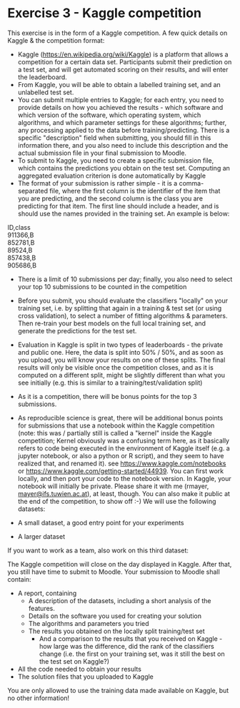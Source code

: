 # Exercise 3 - Kaggle competition

This exercise is in the form of a Kaggle competition. A few quick details on Kaggle & the competition format:

- Kaggle (https://en.wikipedia.org/wiki/Kaggle) is a platform that allows a competition for a certain data set. Participants submit their prediction on a test set, and will get automated scoring on their results, and will enter the leaderboard.
- From Kaggle, you will be able to obtain a labelled training set, and an unlabelled test set.
- You can submit multiple entries to Kaggle; for each entry, you need to provide details on how you achieved the results - which software and which version of the software, which operating system, which algorithms, and which parameter settings for these algorithms; further, any processing applied to the data before training/predicting. There is a specific "description" field when submitting, you should fill in this information there, and you also need to include this description and the actual submission file in your final submission to Moodle.
- To submit to Kaggle, you need to create a specific submission file, which contains the predictions you obtain on the test set. Computing an aggregated evaluation criterion is done automatically by Kaggle
- The format of your submission is rather simple - it is a comma-separated file, where the first column is the identifier of the item that you are predicting, and the second column is the class you are predicting for that item. The first line should include a header, and is should use the names provided in the training set. An example is below:

ID,class  
911366,B  
852781,B  
89524,B  
857438,B  
905686,B  

- There is a limit of 10 submissions per day; finally, you also need to select your top 10 submissions to be counted in the competition
- Before you submit, you should evaluate the classifiers "locally" on your training set, i.e. by splitting that again in a training & test set (or using cross validation), to select a number of fitting algorithms & parameters. Then re-train your best models on the full local training set, and generate the predictions for the test set.
- Evaluation in Kaggle is split in two types of leaderboards - the private and public one. Here, the data is split into 50% / 50%, and as soon as you upload, you will know your results on one of these splits.
The final results will only be visible once the competition closes, and as it is computed on a different split, might be slightly different than what you see initially (e.g. this is similar to a training/test/validation split)
- As it is a competition, there will be bonus points for the top 3 submissions.
- As reproducible science is great, there will be additional bonus points for submissions that use a notebook within the Kaggle competition (note: this was / partially still is called a "kernel" inside the Kaggle competition; Kernel obviously was a confusing term here, as it basically refers to code being executed in the environment of Kaggle itself (e.g. a jupyter notebook, or also a python or R script), and they seem to have realized that, and renamed it). see https://www.kaggle.com/notebooks or https://www.kaggle.com/getting-started/44939. You can first work locally, and then port your code to the notebook version. In Kaggle, your notebook will initially be private. Please share it with me (rmayer, mayer@ifs.tuwien.ac.at), at least, though. You can also make it public at the end of the competition, to show off :-)
We will use the following datasets:

- A small dataset, a good entry point for your experiments

- A larger dataset 

If you want to work as a team, also work on this third dataset:



The Kaggle competition will close on the day displayed in Kaggle. After that, you still have time to submit to Moodle. Your submission to Moodle shall contain:

- A report, containing
  - A description of the datasets, including a short analysis of the features.
  - Details on the software you used for creating your solution
  - The algorithms and parameters you tried
  - The results you obtained on the locally split training/test set
    - And a comparison to the results that you received on Kaggle - how large was the difference, did the rank of the classifiers change (i.e. the first on your training set, was it still the best on the test set on Kaggle?)
-  All the code needed to obtain your results 
- The solution files that you uploaded to Kaggle

You are only allowed to use the training data made available on Kaggle, but no other information!